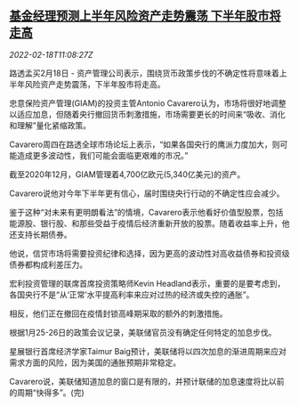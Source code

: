 <!--1645183862000-->
[基金经理预测上半年风险资产走势震荡 下半年股市将走高](https://cn.reuters.com/article/giam-risk-assets-stock-market-0218-idCNKBS2KN11X)
------

<div><i>2022-02-18T11:08:27Z</i></div><p>路透孟买2月18日 - 资产管理公司表示，围绕货币政策步伐的不确定性将意味着上半年风险资产走势震荡，下半年股市将走高。</p><p>忠意保险资产管理(GIAM)的投资主管Antonio Cavarero认为，市场将很好地调整以适应加息，但随着央行撤回货币刺激措施，市场需要更长的时间来“吸收、消化和理解”量化紧缩政策。</p><p>Cavarero周四在路透全球市场论坛上表示，“如果各国央行的鹰派力度加大，则可能造成更多波动性，我们可能会面临更艰难的市况。”</p><p>截至2020年12月，GIAM管理着4,700亿欧元(5,340亿美元)的资产。</p><p>Cavarero说他对今年下半年更有信心，届时围绕央行行动的不确定性应会减少。</p><p>鉴于这种“对未来有更明朗看法”的情境，Cavarero表示他看好价值型股票，包括能源股、银行股、和那些受益于疫情后经济重新开放的股票。随着收益率上升，他还支持长期债券。</p><p>他说，信贷市场将需要投资纪律和选择，因为更高的波动性对高收益债券和投资级债券都构成利差压力。</p><p>宏利投资管理的联席首席投资策略师Kevin Headland表示，重要的是要考虑到，各国央行不是“从‘正常’水平提高利率来应对过热的经济或失控的通胀”。</p><p>相反，他们正在撤回在疫情封锁高峰期采取的额外的刺激措施。</p><p>根据1月25-26日的政策会议记录，美联储官员没有确定任何特定的加息步伐。</p><p>星展银行首席经济学家Taimur Baig预计，美联储将以四次加息的渐进周期来应对需求方面的风险，因为美国的通胀预期非常稳定。</p><p>Cavarero说，美联储知道加息的窗口是有限的，并预计联储的加息速度将比以前的周期“快得多”。(完)</p>
